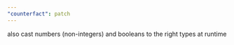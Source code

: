 ```yaml
---
"counterfact": patch
---
```


also cast numbers (non-integers) and booleans to the right types at runtime
